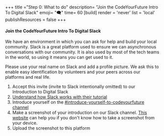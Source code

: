 +++
title ="Step 0: What to do"
description= "Join the CodeYourFuture Intro To Digital Slack"
emoji= "🗨"
time= 60
[build]
  render = 'never'
  list = 'local'
  publishResources = false 
+++

#### Join the CodeYourFuture Intro To Digital Slack  
We have an environment in which you can ask for help and build your local community. Slack is a great platform used to ensure we can asynchronous conversations with our community. It is also used by most of the tech teams in the world, so using it means you can get used to it.

Please use your real name on Slack and add a profile picture. We ask this to enable easy identification by volunteers and your peers across our platforms and real life. 

1. Accept this invite (invite to Slack intentionally omitted) to our Introduction to Digital Slack
2. [Understand how Slack works with their tutorial](https://slack.com/intl/en-gb/help/articles/360059928654-How-to-use-Slack--your-quick-start-guide)
3. Introduce yourself on the [#introduce-yourself-to-codeyourfuture channel](https://cyf-introtodigital.slack.com/archives/CQ8HYL25C)
4. Make a screenshot of your introduction on our Slack channel. [This website](https://www.take-a-screenshot.org/android.html) can help you if you don't know how to take a screenshot from your device.
5. Upload the screenshot to this platform
